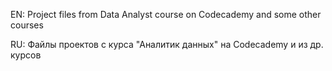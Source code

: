 EN: Project files from Data Analyst course on Codecademy and some other courses

RU: Файлы проектов с курса "Аналитик данных" на Codecademy и из др. курсов

